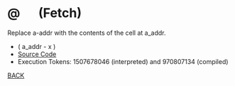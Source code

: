 # @ &emsp; (Fetch)
Replace a-addr with the contents of the cell at a_addr.
* ( a_addr - x )
* [Source Code](../words/core/Fetch.cs)
* Execution Tokens: 1507678046 (interpreted) and 970807134 (compiled)


[BACK](builtins.md#Fetch)
